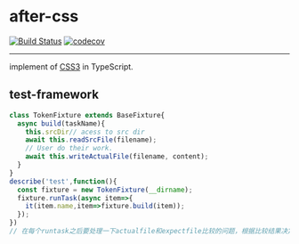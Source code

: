 # after-css

[![Build Status](https://travis-ci.com/aftercss/aftercss.svg?branch=dev-spades)](https://travis-ci.com/aftercss/aftercss)
[![codecov](https://codecov.io/gh/aftercss/aftercss/branch/dev-spades/graph/badge.svg)](https://codecov.io/gh/aftercss/aftercss)

---

implement of [CSS3](https://www.w3.org/TR/css-syntax-3/) in TypeScript.

## test-framework

```javascript
class TokenFixture extends BaseFixture{
  async build(taskName){
    this.srcDir// acess to src dir
    await this.readSrcFile(filename);
    // User do their work.
    await this.writeActualFile(filename, content);
  }
}
describe('test',function(){
  const fixture = new TokenFixture(__dirname);
  fixture.runTask(async item=>{
    it(item.name,item=>fixture.build(item));
  });
})
// 在每个runtask之后要处理一下actualfile和expectfile比较的问题，根据比较结果决定当前用例是否通过。
```
